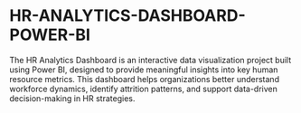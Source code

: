# HR-ANALYTICS-DASHBOARD-POWER-BI
The HR Analytics Dashboard is an interactive data visualization project built using Power BI, designed to provide meaningful insights into key human resource metrics. This dashboard helps organizations better understand workforce dynamics, identify attrition patterns, and support data-driven decision-making in HR strategies.
